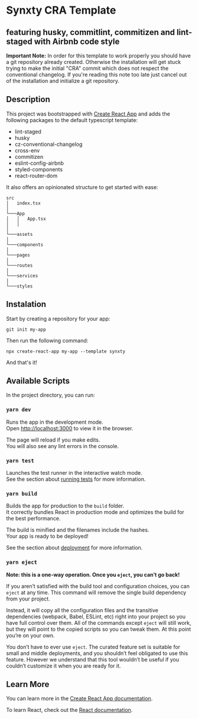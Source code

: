 # Synxty CRA Template

## featuring husky, commitlint, commitizen and lint-staged with Airbnb code style

**Important Note:** In order for this template to work properly you should have a git repository already created. Otherwise the installation will get stuck trying to make the initial "CRA" commit which does not respect the conventional changelog. If you're reading this note too late just cancel out of the installation and initialize a git repository.

## Description

This project was bootstrapped with [Create React App](https://github.com/facebook/create-react-app) and adds the following packages to the default typescript template:

- lint-staged
- husky
- cz-conventional-changelog
- cross-env
- commitizen
- eslint-config-airbnb
- styled-components
- react-router-dom
  
It also offers an opinionated structure to get started with ease:

```
src
│   index.tsx
│
└───App
│   │   App.tsx
│   │
│   
└───assets
│   
└───components
│   
└───pages
│   
└───routes
│   
└───services
│   
└───styles

```
## Instalation

Start by creating a repository for your app:

`git init my-app`

Then run the following command:

`npx create-react-app my-app --template synxty`

And that's it!

## Available Scripts

In the project directory, you can run:

### `yarn dev`

Runs the app in the development mode.<br />
Open [http://localhost:3000](http://localhost:3000) to view it in the browser.

The page will reload if you make edits.<br />
You will also see any lint errors in the console.

### `yarn test`

Launches the test runner in the interactive watch mode.<br />
See the section about [running tests](https://facebook.github.io/create-react-app/docs/running-tests) for more information.

### `yarn build`

Builds the app for production to the `build` folder.<br />
It correctly bundles React in production mode and optimizes the build for the best performance.

The build is minified and the filenames include the hashes.<br />
Your app is ready to be deployed!

See the section about [deployment](https://facebook.github.io/create-react-app/docs/deployment) for more information.

### `yarn eject`

**Note: this is a one-way operation. Once you `eject`, you can’t go back!**

If you aren’t satisfied with the build tool and configuration choices, you can `eject` at any time. This command will remove the single build dependency from your project.

Instead, it will copy all the configuration files and the transitive dependencies (webpack, Babel, ESLint, etc) right into your project so you have full control over them. All of the commands except `eject` will still work, but they will point to the copied scripts so you can tweak them. At this point you’re on your own.

You don’t have to ever use `eject`. The curated feature set is suitable for small and middle deployments, and you shouldn’t feel obligated to use this feature. However we understand that this tool wouldn’t be useful if you couldn’t customize it when you are ready for it.

## Learn More

You can learn more in the [Create React App documentation](https://facebook.github.io/create-react-app/docs/getting-started).

To learn React, check out the [React documentation](https://reactjs.org/).
